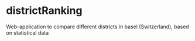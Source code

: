 # districtRanking
Web-application to compare different districts in basel (Switzerland), based on statistical data

